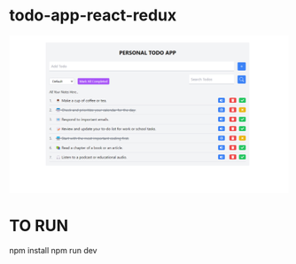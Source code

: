 # todo-app-react-redux
![todo-app-react-redux](/src/assets/github-cover.png)
# TO RUN
npm install 
npm run dev

